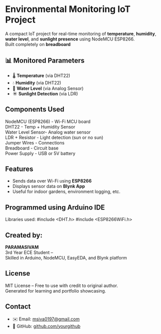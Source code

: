 #  Environmental Monitoring IoT Project

A compact IoT project for real-time monitoring of **temperature**, **humidity**, **water level**, and **sunlight presence** using NodeMCU ESP8266.  
Built completely on **breadboard**

## 📊 Monitored Parameters

- 🌡️ **Temperature** (via DHT22)
- 💧 **Humidity** (via DHT22)
- 🌊 **Water Level** (via Analog Sensor)
- ☀️ **Sunlight Detection** (via LDR)

## Components Used

 NodeMCU (ESP8266) - Wi-Fi MCU board                   
  DHT22             - Temp + Humidity Sensor            
 Water Level Sensor- Analog water sensor               
 LDR + Resistor    - Light detection (sun or no sun)   
 Jumper Wires      - Connections                       
 Breadboard        - Circuit base                      
 Power Supply      - USB or 5V battery                 
 
##  Features
-  Sends data over Wi-Fi using **ESP8266**
-  Displays sensor data on **Blynk App**
-  Useful for indoor gardens, environment logging, etc.

## Programmed using Arduino IDE  
Libraries used:
#include <DHT.h>
#include <ESP8266WiFi.h>

##  Created by:

**PARAMASIVAM**  
3rd Year ECE Student –   
Skilled in Arduino, NodeMCU, EasyEDA, and Blynk platform

##  License

MIT License – Free to use with credit to original author.  
Generated for learning and portfolio showcasing.

##  Contact

- ✉️ Email: msiva0197@gmail.com  
- 🔗 GitHub: [github.com/yourgithub](https://github.com/yourgithub)  
